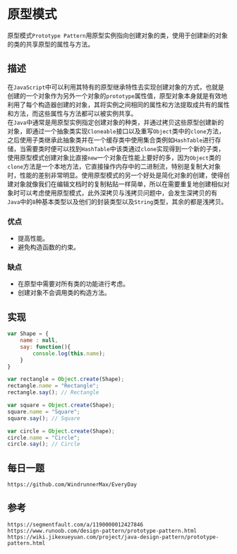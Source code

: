 # 原型模式
原型模式`Prototype Pattern`用原型实例指向创建对象的类，使用于创建新的对象的类的共享原型的属性与方法。

## 描述
在`JavaScript`中可以利用其特有的原型继承特性去实现创建对象的方式，也就是创建的一个对象作为另外一个对象的`prototype`属性值，原型对象本身就是有效地利用了每个构造器创建的对象，其将实例之间相同的属性和方法提取成共有的属性和方法，而这些属性与方法都可以被实例共享。    
在`Java`中通常是用原型实例指定创建对象的种类，并通过拷贝这些原型创建新的对象，即通过一个抽象类实现`Cloneable`接口以及重写`Object`类中的`clone`方法，之后使用子类继承此抽象类并在一个缓存类中使用集合类例如`HashTable`进行存储，当需要类时便可以找到`HashTable`中该类通过`clone`实现得到一个新的子类，使用原型模式创建对象比直接`new`一个对象在性能上要好的多，因为`Object`类的`clone`方法是一个本地方法，它直接操作内存中的二进制流，特别是复制大对象时，性能的差别非常明显。使用原型模式的另一个好处是简化对象的创建，使得创建对象就像我们在编辑文档时的复制粘贴一样简单，所以在需要重复地创建相似对象时可以考虑使用原型模式，此外深拷贝与浅拷贝问题中，会发生深拷贝的有`Java`中的`8`种基本类型以及他们的封装类型以及`String`类型，其余的都是浅拷贝。

### 优点
* 提高性能。
* 避免构造函数的约束。

### 缺点
* 在原型中需要对所有类的功能进行考虑。
* 创建对象不会调用类的构造方法。

## 实现

```javascript
var Shape = {
    name : null,
    say: function(){
        console.log(this.name);
    }
}

var rectangle = Object.create(Shape);
rectangle.name = "Rectangle";
rectangle.say(); // Rectangle

var square = Object.create(Shape);
square.name = "Square";
square.say(); // Square

var circle = Object.create(Shape);
circle.name = "Circle";
circle.say(); // Circle
```


## 每日一题

```
https://github.com/WindrunnerMax/EveryDay
```

## 参考

```
https://segmentfault.com/a/1190000012427846
https://www.runoob.com/design-pattern/prototype-pattern.html
https://wiki.jikexueyuan.com/project/java-design-pattern/prototype-pattern.html
```
